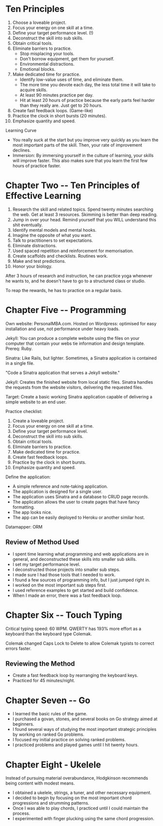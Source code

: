 Ten Principles
==============

1. Choose a loveable project.
2. Focus your energy on one skill at a time.
3. Define your target performance level. (!)
4. Deconstruct the skill into sub skills.
5. Obtain critical tools.
6. Eliminate barriers to practice.
	* Stop misplacing your tools.
	* Don't borrow equipment, get them for yourself.
	* Environmental distractions.
	* Emotional blocks.
7. Make dedicated time for practice.
	* Identify low-value uses of time, and eliminate them.
	* The more time you devote each day, the less total time it will take to acquire skills.
	* At least 90 minutes practice per day.
	* Hit at least 20 hours of practice because the early parts feel harder than they really are. Just get to 20 hours.
8. Create fast feedback loops. (Game-like)
9. Practice the clock in short bursts (20 minutes).
10. Emphasize quantity and speed.

Learning Curve
* You really suck at the start but you improve very quickly as you learn the most important parts of the skill. Then, your rate of improvement declines.
* Immersion: By immersing yourself in the culture of learning, your skills will improve faster. This also makes sure that you learn the first few hours of practice faster.

Chapter Two -- Ten Principles of Effective Learning
===================================================

1. Research the skill and related topics. Spend twenty minutes searching the web. Get at least 3 resources. Skimming is better than deep reading.
2. Jump in over your head. Remind yourself that you WILL understand this shit eventually.
3. Identify mental models and mental hooks.
4. Imagine the opposite of what you want.
5. Talk to practitioners to set expectations.
6. Eliminate distractions.
7. Used spaced repetition and reinforcement for memorisation.
8. Create scaffolds and checklists. Routines work.
9. Make and test predictions.
10. Honor your biology.

After 3 hours of research and instruction, he can practice yoga whenever he wants to, and he doesn't have to go to a structured class or studio.

To reap the rewards, he has to practice on a regular basis. 

Chapter Five -- Programming
===========================

Own website: PersonalMBA.com. Hosted on Wordpress: optimised for easy installation and use, not performance under heavy loads.

Jekyll: You can produce a complete website using the files on your computer that contain your webs tie information and design template. Prereq: Ruby.

Sinatra: Like Rails, but lighter. Sometimes, a Sinatra application is contained in a single file.

"Code a Sinatra application that serves a Jekyll website."

Jekyll: Creates the finished website from local static files. Sinatra handles the requests from the website visitors, delivering the requested files.

Target: Create a basic working Sinatra application capable of delivering a simple website to an end user.

Practice checklist:
1. Create a loveable project.
2. Focus your energy on one skill at a time.
3. Define your target performance level.
4. Deconstruct the skill into sub skills.
5. Obtain critical tools.
6. Eliminate barriers to practice.
7. Make dedicated time for practice.
8. Create fast feedback loops.
9. Practice by the clock in short bursts.
10. Emphasize quantity and speed.

Define the application:
* A simple reference and note-taking application.
* The application is designed for a single user.
* The application uses Sinatra and a database to CRUD page records.
* The application allows the user to create pages that have fancy formatting.
* The app looks nice.
* The app can be easily deployed to Heroku or another similar host.

Datamapper: ORM

Review of Method Used
---------------------

* I spent time learning what programming and web applications are in general, and deconstructed these skills into smaller sub skills.
* I set my target performance level.
* I deconstructed those projects into smaller sub steps.
* I made sure I had those tools that I needed to work.
* I found a few sources of programming info, but I just jumped right in.
* I worked on the most important sub steps first.
* I used reference examples to get started and build confidence.
* When I made an error, there was a fast feedback loop.

Chapter Six -- Touch Typing
===========================

Critical typing speed: 60 WPM. QWERTY has 193% more effort as a keyboard than the keyboard type Colemak.

Colemak changed Caps Lock to Delete to allow Colemak typists to correct errors faster.

Reviewing the Method
--------------------

* Create a fast feedback loop by rearranging the keyboard keys.
* Practiced for 45 minutes/night.

Chapter Seven -- Go
===================

* I learned the basic rules of the game.
* I purchased a govan, stones, and several books on Go strategy aimed at beginners.
* I found several ways of studying the most important strategic principles by working on ranked Go problems.
* I focused my initial practice on solving ranked problems.
* I practiced problems and played games until I hit twenty hours.

Chapter Eight - Ukelele
=======================

Instead of pursuing material overabundance, Hodgkinson recommends being content with modest means.

* I obtained a ukelele, strings, a tuner, and other necessary equipment.
* I decided to begin by focusing on the most important chord progressions and strumming patterns.
* Once I was able to play chords, I practiced until I could maintain the process.
* I experimented with finger plucking using the same chord progression.
